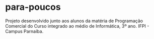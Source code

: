 ﻿# para-poucos
Projeto desenvolvido junto aos alunos da matéria de Programação Comercial do Curso integrado ao médio de Informática, 3º ano. IFPI - Campus Parnaíba.


